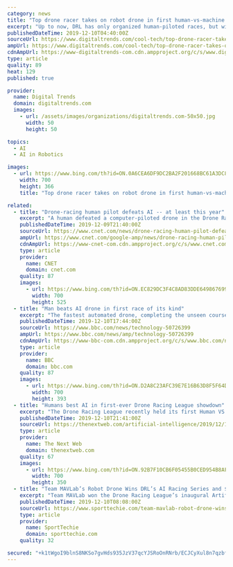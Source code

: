 ```yaml
---
category: news
title: "Top drone racer takes on robot drone in first human-vs-machine clash"
excerpt: "Up to now, DRL has only organized human-piloted races, but with autonomous technology making big advances, it wanted to launch the first Artificial Intelligence Robotic Racing (AIRR) contest to pit humans against machines. Wearing a pair of first-person-view goggles, Kocher flew his quadcopter through the obstacle course at high speed in just 6 ..."
publishedDateTime: 2019-12-10T04:40:00Z
sourceUrl: https://www.digitaltrends.com/cool-tech/top-drone-racer-takes-on-robot-drone-in-first-human-vs-machine-clash/
ampUrl: https://www.digitaltrends.com/cool-tech/top-drone-racer-takes-on-robot-drone-in-first-human-vs-machine-clash/?amp
cdnAmpUrl: https://www-digitaltrends-com.cdn.ampproject.org/c/s/www.digitaltrends.com/cool-tech/top-drone-racer-takes-on-robot-drone-in-first-human-vs-machine-clash/?amp
type: article
quality: 89
heat: 129
published: true

provider:
  name: Digital Trends
  domain: digitaltrends.com
  images:
    - url: /assets/images/organizations/digitaltrends.com-50x50.jpg
      width: 50
      height: 50

topics:
  - AI
  - AI in Robotics

images:
  - url: https://www.bing.com/th?id=ON.0A6CEA6DF9DC2BA2F201668BC61A3DC8
    width: 700
    height: 366
    title: "Top drone racer takes on robot drone in first human-vs-machine clash"

related:
  - title: "Drone-racing human pilot defeats AI -- at least this year"
    excerpt: "A human defeated a computer-piloted drone in the Drone Racing League's first man-vs.-machine competition. But the programmers behind the AI-powered drone, Team MAVLab from the Netherlands, can take consolation in a $1 million prize for creating the fastest self-piloting aircraft this season. The Drone Racing League mostly involves human pilots ..."
    publishedDateTime: 2019-12-09T21:40:00Z
    sourceUrl: https://www.cnet.com/news/drone-racing-human-pilot-defeats-ai-at-least-this-year/
    ampUrl: https://www.cnet.com/google-amp/news/drone-racing-human-pilot-defeats-ai-at-least-this-year/
    cdnAmpUrl: https://www-cnet-com.cdn.ampproject.org/c/s/www.cnet.com/google-amp/news/drone-racing-human-pilot-defeats-ai-at-least-this-year/
    type: article
    provider:
      name: CNET
      domain: cnet.com
    quality: 87
    images:
      - url: https://www.bing.com/th?id=ON.EC829DC3F4C8AD83DDE649867699E27C
        width: 700
        height: 525
  - title: "Man beats AI drone in first race of its kind"
    excerpt: "The fastest automated drone, completing the unseen course in 12 seconds without the use of GPS or any human intervention, won a $1m (£0.76m) prize. Organisers the Drone Racing League predicts AI-powered drones will dominate the competition by 2023. Its first artificial-intelligence robotic racing contest was the result of a collaboration ..."
    publishedDateTime: 2019-12-10T17:44:00Z
    sourceUrl: https://www.bbc.com/news/technology-50726399
    ampUrl: https://www.bbc.com/news/amp/technology-50726399
    cdnAmpUrl: https://www-bbc-com.cdn.ampproject.org/c/s/www.bbc.com/news/amp/technology-50726399
    type: article
    provider:
      name: BBC
      domain: bbc.com
    quality: 87
    images:
      - url: https://www.bing.com/th?id=ON.D2A8C23AFC39E7E16B63D8F5F64D73D3
        width: 700
        height: 393
  - title: "Humans best AI in first-ever Drone Racing League showdown"
    excerpt: "The Drone Racing League recently held its first Human VS AI match, pitting a drone helmed by AI developed by Delft University of Technology’s MavLab against one flown by human pilot Gabriel Kocher. Despite early race hype, MavLab’s machine took a big “L” as Kocher flew away with the victory, running the course in half the time it took ..."
    publishedDateTime: 2019-12-10T21:41:00Z
    sourceUrl: https://thenextweb.com/artificial-intelligence/2019/12/10/humans-best-ai-in-first-ever-drone-racing-league-showdown/
    type: article
    provider:
      name: The Next Web
      domain: thenextweb.com
    quality: 67
    images:
      - url: https://www.bing.com/th?id=ON.92B7F10CB6F05455B0CED954B8AF44EA
        width: 700
        height: 350
  - title: "Team MAVLab’s Robot Drone Wins DRL’s AI Racing Series and $1 Million Prize"
    excerpt: "Team MAVLab won the Drone Racing League’s inaugural Artificial Intelligence Robotic Racing circuit on Friday ... Kocher finished the course five seconds faster than MAVLab’s robot-operated challenger, showing that, for now, humans still hold an edge over machines. “We are incredibly excited for Team MAVLab, who designed the winning ..."
    publishedDateTime: 2019-12-10T08:08:00Z
    sourceUrl: https://www.sporttechie.com/team-mavlab-robot-drone-wins-drl-ai-racing-series
    type: article
    provider:
      name: SportTechie
      domain: sporttechie.com
    quality: 32

secured: "+k1tWgoI9blnS8NKSo7gvHds935JzV37qcYJSRoOnRNrb/ECJCyXul8n7qzbfcrrXUrF8RpWvHmCTpsGx3S538BNfd7RYy2YPquEfqtzhmrAmZ22zk2aGr5SgurubLOOjXEp8zGGOtWVdG1LirRoKDLI7f3HRj7/1MFZhn/O3Odr1FLWsoNEaTE5hm+Cjlakm/RCVbJTOJbq5gr4Mc/d5WTKPNP5qPgixyzdrVnzOJwX6+6GhBDd7bSNyi+2sfbCaZiXYZ+QcPMoCOuUO/VM/w==;QK6VYQlIbbFfOATfTi71IQ=="
---
```


